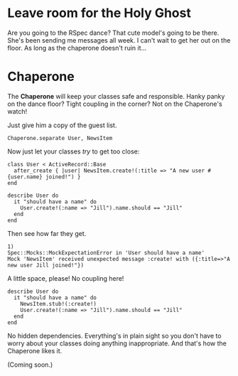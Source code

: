 Leave room for the Holy Ghost
=============================

Are you going to the RSpec dance?  That cute model's going to be there.  She's been sending me messages all week.  I can't wait to get her out on the floor.  As long as the chaperone doesn't ruin it...

Chaperone
=========

The **Chaperone** will keep your classes safe and responsible.  Hanky panky on the dance floor?  Tight coupling in the corner?  Not on the Chaperone's watch!

Just give him a copy of the guest list.

    Chaperone.separate User, NewsItem

Now just let your classes *try* to get too close:
    
    class User < ActiveRecord::Base
      after_create { |user| NewsItem.create!(:title => "A new user #{user.name} joined!") }
    end

    describe User do
      it "should have a name" do
        User.create!(:name => "Jill").name.should == "Jill"
      end
    end

Then see how far they get.

    1)
    Spec::Mocks::MockExpectationError in 'User should have a name'
    Mock 'NewsItem' received unexpected message :create! with ({:title=>"A new user Jill joined!"})

A little space, please!  No coupling here!

    describe User do
      it "should have a name" do
        NewsItem.stub!(:create!)
        User.create!(:name => "Jill").name.should == "Jill"
      end
    end

No hidden dependencies.  Everything's in plain sight so you don't have to worry about your classes doing anything inappropriate.  And that's how the Chaperone likes it.

(Coming soon.)
